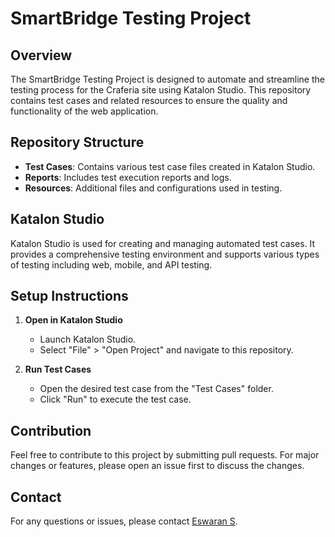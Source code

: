 # SmartBridge Testing Project

## Overview
The SmartBridge Testing Project is designed to automate and streamline the testing process for the Craferia site using Katalon Studio. This repository contains test cases and related resources to ensure the quality and functionality of the web application.

## Repository Structure
- **Test Cases**: Contains various test case files created in Katalon Studio.
- **Reports**: Includes test execution reports and logs.
- **Resources**: Additional files and configurations used in testing.

## Katalon Studio
Katalon Studio is used for creating and managing automated test cases. It provides a comprehensive testing environment and supports various types of testing including web, mobile, and API testing.

## Setup Instructions
1. **Open in Katalon Studio**
   - Launch Katalon Studio.
   - Select "File" > "Open Project" and navigate to this repository.

2. **Run Test Cases**
   - Open the desired test case from the "Test Cases" folder.
   - Click "Run" to execute the test case.

## Contribution
Feel free to contribute to this project by submitting pull requests. For major changes or features, please open an issue first to discuss the changes.

## Contact
For any questions or issues, please contact [Eswaran S](mailto:eswar2003.it@gmail.com).
